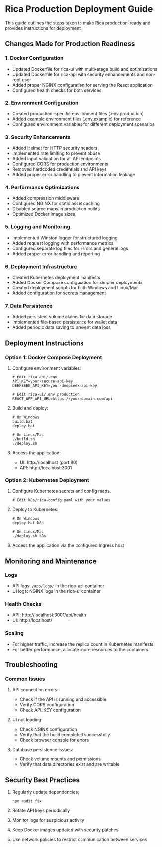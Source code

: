 # Rica Production Deployment Guide

This guide outlines the steps taken to make Rica production-ready and provides instructions for deployment.

## Changes Made for Production Readiness

### 1. Docker Configuration
- Updated Dockerfile for rica-ui with multi-stage build and optimizations
- Updated Dockerfile for rica-api with security enhancements and non-root user
- Added proper NGINX configuration for serving the React application
- Configured health checks for both services

### 2. Environment Configuration
- Created production-specific environment files (.env.production)
- Added example environment files (.env.example) for reference
- Configured environment variables for different deployment scenarios

### 3. Security Enhancements
- Added Helmet for HTTP security headers
- Implemented rate limiting to prevent abuse
- Added input validation for all API endpoints
- Configured CORS for production environments
- Removed hardcoded credentials and API keys
- Added proper error handling to prevent information leakage

### 4. Performance Optimizations
- Added compression middleware
- Configured NGINX for static asset caching
- Disabled source maps in production builds
- Optimized Docker image sizes

### 5. Logging and Monitoring
- Implemented Winston logger for structured logging
- Added request logging with performance metrics
- Configured separate log files for errors and general logs
- Added proper error handling and reporting

### 6. Deployment Infrastructure
- Created Kubernetes deployment manifests
- Added Docker Compose configuration for simpler deployments
- Created deployment scripts for both Windows and Linux/Mac
- Added configuration for secrets management

### 7. Data Persistence
- Added persistent volume claims for data storage
- Implemented file-based persistence for wallet data
- Added periodic data saving to prevent data loss

## Deployment Instructions

### Option 1: Docker Compose Deployment

1. Configure environment variables:
   ```
   # Edit rica-api/.env
   API_KEY=your-secure-api-key
   DEEPSEEK_API_KEY=your-deepseek-api-key
   
   # Edit rica-ui/.env.production
   REACT_APP_API_URL=https://your-domain.com/api
   ```

2. Build and deploy:
   ```
   # On Windows
   build.bat
   deploy.bat
   
   # On Linux/Mac
   ./build.sh
   ./deploy.sh
   ```

3. Access the application:
   - UI: http://localhost (port 80)
   - API: http://localhost:3001

### Option 2: Kubernetes Deployment

1. Configure Kubernetes secrets and config maps:
   ```
   # Edit k8s/rica-config.yaml with your values
   ```

2. Deploy to Kubernetes:
   ```
   # On Windows
   deploy.bat k8s
   
   # On Linux/Mac
   ./deploy.sh k8s
   ```

3. Access the application via the configured Ingress host

## Monitoring and Maintenance

### Logs
- API logs: `/app/logs/` in the rica-api container
- UI logs: NGINX logs in the rica-ui container

### Health Checks
- API: http://localhost:3001/api/health
- UI: http://localhost/

### Scaling
- For higher traffic, increase the replica count in Kubernetes manifests
- For better performance, allocate more resources to the containers

## Troubleshooting

### Common Issues
1. API connection errors:
   - Check if the API is running and accessible
   - Verify CORS configuration
   - Check API_KEY configuration

2. UI not loading:
   - Check NGINX configuration
   - Verify that the build completed successfully
   - Check browser console for errors

3. Database persistence issues:
   - Check volume mounts and permissions
   - Verify that data directories exist and are writable

## Security Best Practices

1. Regularly update dependencies:
   ```
   npm audit fix
   ```

2. Rotate API keys periodically
3. Monitor logs for suspicious activity
4. Keep Docker images updated with security patches
5. Use network policies to restrict communication between services
